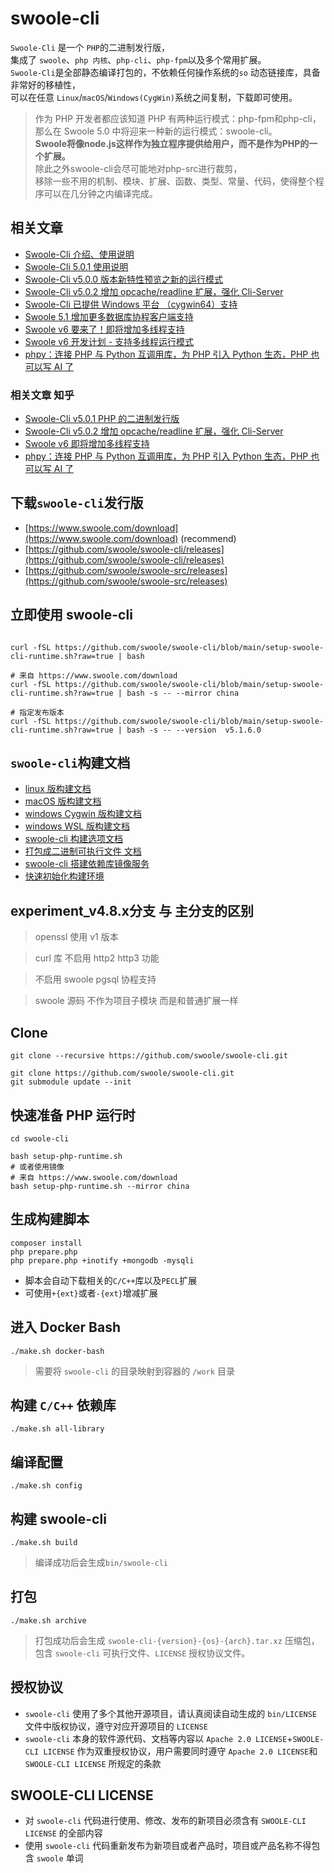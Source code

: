 # swoole-cli

`Swoole-Cli` 是一个 `PHP`的二进制发行版，<br/>
集成了 `swoole`、`php 内核`、`php-cli`、`php-fpm`以及多个常用扩展。<br/>
`Swoole-Cli`是全部静态编译打包的，不依赖任何操作系统的`so`
动态链接库，具备非常好的移植性，<br/>
可以在任意 `Linux`/`macOS`/`Windows(CygWin)`系统之间复制，下载即可使用。

> 作为 PHP 开发者都应该知道 PHP 有两种运行模式：php-fpm和php-cli，<br/>
> 那么在 Swoole 5.0 中将迎来一种新的运行模式：swoole-cli。<br/>
> <strong>
> Swoole将像node.js这样作为独立程序提供给用户，而不是作为PHP的一个扩展。
> </strong><br/>
> 除此之外swoole-cli会尽可能地对php-src进行裁剪，<br/>
> 移除一些不用的机制、模块、扩展、函数、类型、常量、代码，使得整个程序可以在几分钟之内编译完成。

## 相关文章

- [Swoole-Cli 介绍、使用说明](https://wenda.swoole.com/detail/108876)
- [Swoole-Cli 5.0.1 使用说明](https://wenda.swoole.com/detail/108876)
- [Swoole-Cli v5.0.0 版本新特性预览之新的运行模式](https://wenda.swoole.com/detail/108706)
- [Swoole-Cli v5.0.2 增加 opcache/readline 扩展，强化 Cli-Server](https://wenda.swoole.com/detail/108931)
- [Swoole-Cli 已提供 Windows 平台 （cygwin64）支持](https://wenda.swoole.com/detail/108743)
- [Swoole 5.1 增加更多数据库协程客户端支持](https://wenda.swoole.com/detail/109023)
- [Swoole v6 要来了！即将增加多线程支持](https://segmentfault.com/a/1190000044737434)
- [Swoole v6 开发计划 - 支持多线程运行模式](https://github.com/swoole/rfc/issues/85)
- [phpy：连接 PHP 与 Python 互调用库，为 PHP 引入 Python 生态，PHP 也可以写 AI 了](https://wenda.swoole.com/detail/109176)

### 相关文章 知乎

- [Swoole-Cli v5.0.1 PHP 的二进制发行版](https://zhuanlan.zhihu.com/p/581695339)
- [Swoole-Cli v5.0.2 增加 opcache/readline 扩展，强化 Cli-Server](https://zhuanlan.zhihu.com/p/610014616)
- [Swoole v6 即将增加多线程支持](https://zhuanlan.zhihu.com/p/688462525)
- [phpy：连接 PHP 与 Python 互调用库，为 PHP 引入 Python 生态，PHP 也可以写 AI 了](https://zhuanlan.zhihu.com/p/670373512)

## 下载`swoole-cli`发行版

- [https://www.swoole.com/download](https://www.swoole.com/download) (recommend)
- [https://github.com/swoole/swoole-cli/releases](https://github.com/swoole/swoole-cli/releases)
- [https://github.com/swoole/swoole-src/releases](https://github.com/swoole/swoole-src/releases)

## 立即使用 swoole-cli

```shell

curl -fSL https://github.com/swoole/swoole-cli/blob/main/setup-swoole-cli-runtime.sh?raw=true | bash

# 来自 https://www.swoole.com/download
curl -fSL https://github.com/swoole/swoole-cli/blob/main/setup-swoole-cli-runtime.sh?raw=true | bash -s -- --mirror china

# 指定发布版本
curl -fSL https://github.com/swoole/swoole-cli/blob/main/setup-swoole-cli-runtime.sh?raw=true | bash -s -- --version  v5.1.6.0

```

## `swoole-cli`构建文档

- [linux 版构建文档](docs/linux.md)
- [macOS 版构建文档](docs/macOS.md)
- [windows Cygwin 版构建文档](docs/Cygwin.md)
- [windows WSL 版构建文档](docs/wsl.md)
- [swoole-cli 构建选项文档](docs/options.md)
- [打包成二进制可执行文件 文档](sapi/samples/sfx/README.md)
- [swoole-cli 搭建依赖库镜像服务](sapi/download-box/README.md)
- [快速初始化构建环境](sapi/quickstart/README.md)

## experiment_v4.8.x分支 与 主分支的区别

> openssl 使用 v1 版本

> curl 库 不启用  http2 http3 功能

> 不启用 swoole pgsql 协程支持

> swoole 源码 不作为项目子模块 而是和普通扩展一样

## Clone

```shell
git clone --recursive https://github.com/swoole/swoole-cli.git
```

```shell
git clone https://github.com/swoole/swoole-cli.git
git submodule update --init
```

## 快速准备 PHP 运行时

```shell
cd swoole-cli

bash setup-php-runtime.sh
# 或者使用镜像
# 来自 https://www.swoole.com/download
bash setup-php-runtime.sh --mirror china

```

## 生成构建脚本

```shell
composer install
php prepare.php
php prepare.php +inotify +mongodb -mysqli
```

* 脚本会自动下载相关的`C/C++`库以及`PECL`扩展
* 可使用`+{ext}`或者`-{ext}`增减扩展

## 进入 Docker Bash

```shell
./make.sh docker-bash
```

> 需要将 `swoole-cli` 的目录映射到容器的 `/work` 目录

## 构建 `C/C++` 依赖库

```shell
./make.sh all-library
```

## 编译配置

```shell
./make.sh config
```

## 构建 swoole-cli

```shell
./make.sh build
```

> 编译成功后会生成`bin/swoole-cli`

## 打包

```shell
./make.sh archive
```

> 打包成功后会生成 `swoole-cli-{version}-{os}-{arch}.tar.xz`
> 压缩包，包含 `swoole-cli` 可执行文件、`LICENSE` 授权协议文件。

## 授权协议

* `swoole-cli` 使用了多个其他开源项目，请认真阅读自动生成的 `bin/LICENSE`
  文件中版权协议，遵守对应开源项目的 `LICENSE`
* `swoole-cli`
  本身的软件源代码、文档等内容以 `Apache 2.0 LICENSE`+`SWOOLE-CLI LICENSE`
  作为双重授权协议，用户需要同时遵守 `Apache 2.0 LICENSE`和`SWOOLE-CLI LICENSE`
  所规定的条款

## SWOOLE-CLI LICENSE

* 对 `swoole-cli` 代码进行使用、修改、发布的新项目必须含有 `SWOOLE-CLI LICENSE`
  的全部内容
* 使用 `swoole-cli`
  代码重新发布为新项目或者产品时，项目或产品名称不得包含 `swoole` 单词
